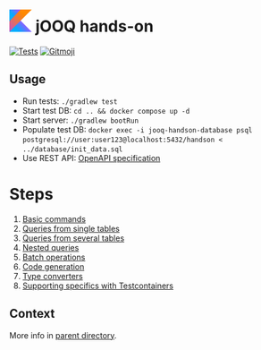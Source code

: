 # <img src="../doc/images/logo_kotlin.png" width="40px"> jOOQ hands-on

[![Tests](https://github.com/sylvaindecout/jooq-handson/actions/workflows/gradle.yml/badge.svg?branch=main)](https://github.com/sylvaindecout/jooq-handson/actions/workflows/gradle.yml) [![Gitmoji](https://img.shields.io/badge/gitmoji-%20%F0%9F%98%9C%20%F0%9F%98%8D-FFDD67.svg)](https://gitmoji.dev)

## Usage

* Run tests: `./gradlew test`
* Start test DB: `cd .. && docker compose up -d`
* Start server: `./gradlew bootRun`
* Populate test DB: `docker exec -i jooq-handson-database psql postgresql://user:user123@localhost:5432/handson < ../database/init_data.sql`
* Use REST API: [OpenAPI specification](../openapi.yml)

# Steps

1. [Basic commands](src/main/kotlin/fr/sdecout/handson/persistence/library/DbLibraryAdapter.kt)
2. [Queries from single tables](src/main/kotlin/fr/sdecout/handson/persistence/library/DbLibraryAdapter.kt)
3. [Queries from several tables](src/main/kotlin/fr/sdecout/handson/persistence/library/DbLibraryAdapter.kt)
4. [Nested queries](src/main/kotlin/fr/sdecout/handson/persistence/book/DbBookAdapter.kt)
5. [Batch operations](src/main/kotlin/fr/sdecout/handson/persistence/book/DbBookAdapter.kt)
6. [Code generation](src/main/resources/db/changelog/db.changelog-master.yaml)
7. [Type converters](src/main/kotlin/fr/sdecout/handson/persistence/converters/IsbnConverter.kt)
8. [Supporting specifics with Testcontainers](src/main/kotlin/fr/sdecout/handson/rest/shared/AddressField.kt)

## Context

More info in [parent directory](../README.md).
